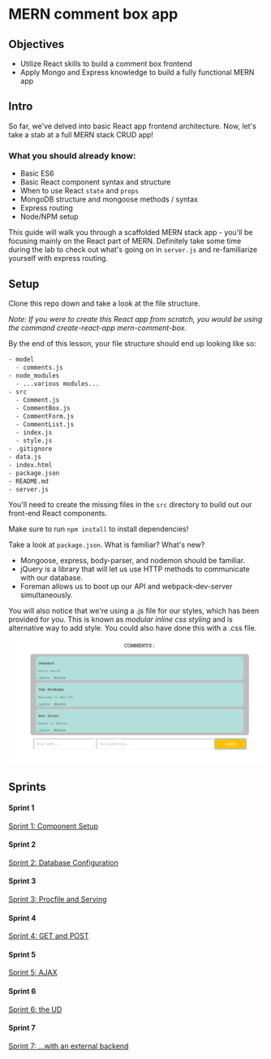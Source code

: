 # MERN comment box app

## Objectives

* Utilize React skills to build a comment box frontend
* Apply Mongo and Express knowledge to build a fully functional MERN app

## Intro

So far, we've delved into basic React app frontend architecture. Now, let's take a stab at a full MERN stack CRUD app!

### What you should already know:

* Basic ES6
* Basic React component syntax and structure
* When to use React `state` and `props`
* MongoDB structure and mongoose methods / syntax
* Express routing
* Node/NPM setup

This guide will walk you through a scaffolded MERN stack app - you'll be focusing mainly on the React part of MERN. Definitely take some time during the lab to check out what's going on in `server.js` and re-familiarize yourself with express routing.

## Setup

Clone this repo down and take a look at the file structure.

*Note: If you were to create this React app from scratch, you would be using the command create-react-app mern-comment-box.*

By the end of this lesson, your file structure should end up looking like so:

```
- model
  - comments.js
- node_modules
  - ...various modules...
- src
  - Comment.js
  - CommentBox.js
  - CommentForm.js
  - CommentList.js
  - index.js
  - style.js
- .gitignore
- data.js
- index.html
- package.json
- README.md
- server.js
```

You'll need to create the missing files in the `src` directory to build out our front-end React components.

Make sure to run `npm install` to install dependencies!

Take a look at `package.json`. What is familiar? What's new?

* Mongoose, express, body-parser, and nodemon should be familiar.
* jQuery is a library that will let us use HTTP methods to communicate with our database.
* Foreman allows us to boot up our API and webpack-dev-server simultaneously.

You will also notice that we're using a .js file for our styles, which has been provided for you. This is known as *modular inline css styling* and is alternative way to add style. You could also have done this with a .css file.

![screenshot.png](screenshot.png)


## Sprints

#### Sprint 1

[Sprint 1: Component Setup](docs/Sprint1.md)

#### Sprint 2

 [Sprint 2: Database Configuration](docs/Sprint2.md)

#### Sprint 3

 [Sprint 3: Procfile and Serving](docs/Sprint3.md)

#### Sprint 4

 [Sprint 4: GET and POST](docs/Sprint4.md)

#### Sprint 5

 [Sprint 5: AJAX](docs/Sprint5.md)

#### Sprint 6

 [Sprint 6: the UD](docs/Sprint6.md)

 #### Sprint 7

  [Sprint 7: ...with an external backend](docs/Sprint7.md)
